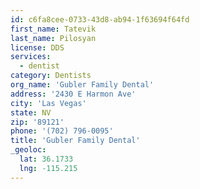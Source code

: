 ```yaml
---
id: c6fa8cee-0733-43d8-ab94-1f63694f64fd
first_name: Tatevik
last_name: Pilosyan
license: DDS
services:
  - dentist
category: Dentists
org_name: 'Gubler Family Dental'
address: '2430 E Harmon Ave'
city: 'Las Vegas'
state: NV
zip: '89121'
phone: '(702) 796-0095'
title: 'Gubler Family Dental'
_geoloc:
  lat: 36.1733
  lng: -115.215
---
```

